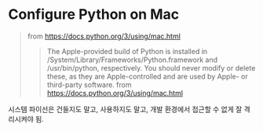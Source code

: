 Configure Python on Mac
=======================

> from https://docs.python.org/3/using/mac.html
> > The Apple-provided build of Python is installed in /System/Library/Frameworks/Python.framework and /usr/bin/python, respectively. You should never modify or delete these, as they are Apple-controlled and are used by Apple- or third-party software.
from https://docs.python.org/3/using/mac.html

시스템 파이선은 건들지도 말고, 사용하지도 말고, 개발 환경에서 접근할 수 없게 잘 격리시켜야 됨.

